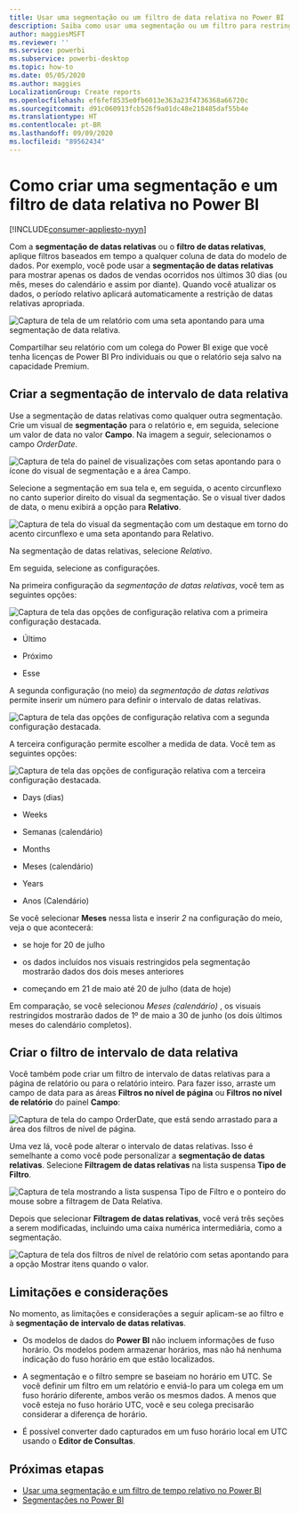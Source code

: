 ```yaml
---
title: Usar uma segmentação ou um filtro de data relativa no Power BI
description: Saiba como usar uma segmentação ou um filtro para restringir intervalos de datas relativas no Power BI.
author: maggiesMSFT
ms.reviewer: ''
ms.service: powerbi
ms.subservice: powerbi-desktop
ms.topic: how-to
ms.date: 05/05/2020
ms.author: maggies
LocalizationGroup: Create reports
ms.openlocfilehash: ef6fef8535e0fb6013e363a23f4736368a66720c
ms.sourcegitcommit: d91c060913fcb526f9a01dc48e218485daf55b4e
ms.translationtype: HT
ms.contentlocale: pt-BR
ms.lasthandoff: 09/09/2020
ms.locfileid: "89562434"
---
```

# <a name="creating-a-relative-date-slicer-and-filter-in-power-bi"></a>Como criar uma segmentação e um filtro de data relativa no Power BI

[!INCLUDE[consumer-appliesto-nyyn](../includes/consumer-appliesto-nyyn.md)]

Com a **segmentação de datas relativas** ou o **filtro de datas relativas**, aplique filtros baseados em tempo a qualquer coluna de data do modelo de dados. Por exemplo, você pode usar a **segmentação de datas relativas** para mostrar apenas os dados de vendas ocorridos nos últimos 30 dias (ou mês, meses do calendário e assim por diante). Quando você atualizar os dados, o período relativo aplicará automaticamente a restrição de datas relativas apropriada.

![Captura de tela de um relatório com uma seta apontando para uma segmentação de data relativa.](media/desktop-slicer-filter-date-range/relative-date-range-slicer-filter-01.png)

Compartilhar seu relatório com um colega do Power BI exige que você tenha licenças de Power BI Pro individuais ou que o relatório seja salvo na capacidade Premium.

## <a name="create-the-relative-date-range-slicer"></a>Criar a segmentação de intervalo de data relativa

Use a segmentação de datas relativas como qualquer outra segmentação. Crie um visual de **segmentação** para o relatório e, em seguida, selecione um valor de data no valor **Campo**. Na imagem a seguir, selecionamos o campo *OrderDate*.

![Captura de tela do painel de visualizações com setas apontando para o ícone do visual de segmentação e a área Campo.](media/desktop-slicer-filter-date-range/relative-date-range-slicer-filter-02.png)

Selecione a segmentação em sua tela e, em seguida, o acento circunflexo no canto superior direito do visual da segmentação. Se o visual tiver dados de data, o menu exibirá a opção para **Relativo**.

![Captura de tela do visual da segmentação com um destaque em torno do acento circunflexo e uma seta apontando para Relativo.](media/desktop-slicer-filter-date-range/relative-date-range-slicer-filter-03.png)

Na segmentação de datas relativas, selecione *Relativo*.

Em seguida, selecione as configurações.

Na primeira configuração da *segmentação de datas relativas*, você tem as seguintes opções:

![Captura de tela das opções de configuração relativa com a primeira configuração destacada.](media/desktop-slicer-filter-date-range/relative-date-range-slicer-filter-04.png)

* Último

* Próximo

* Esse

A segunda configuração (no meio) da *segmentação de datas relativas* permite inserir um número para definir o intervalo de datas relativas.

![Captura de tela das opções de configuração relativa com a segunda configuração destacada.](media/desktop-slicer-filter-date-range/relative-date-range-slicer-filter-04a.png)

A terceira configuração permite escolher a medida de data. Você tem as seguintes opções:

![Captura de tela das opções de configuração relativa com a terceira configuração destacada.](media/desktop-slicer-filter-date-range/relative-date-range-slicer-filter-05.png)

* Days (dias)

* Weeks

* Semanas (calendário)

* Months

* Meses (calendário)

* Years

* Anos (Calendário)

Se você selecionar **Meses** nessa lista e inserir *2* na configuração do meio, veja o que acontecerá:

* se hoje for 20 de julho

* os dados incluídos nos visuais restringidos pela segmentação mostrarão dados dos dois meses anteriores

* começando em 21 de maio até 20 de julho (data de hoje)

Em comparação, se você selecionou *Meses (calendário)* , os visuais restringidos mostrarão dados de 1º de maio a 30 de junho (os dois últimos meses do calendário completos).

## <a name="create-the-relative-date-range-filter"></a>Criar o filtro de intervalo de data relativa

Você também pode criar um filtro de intervalo de datas relativas para a página de relatório ou para o relatório inteiro. Para fazer isso, arraste um campo de data para as áreas **Filtros no nível de página** ou **Filtros no nível de relatório** do painel **Campo**:

![Captura de tela do campo OrderDate, que está sendo arrastado para a área dos filtros de nível de página.](media/desktop-slicer-filter-date-range/relative-date-range-slicer-filter-06.png)

Uma vez lá, você pode alterar o intervalo de datas relativas. Isso é semelhante a como você pode personalizar a **segmentação de datas relativas**. Selecione **Filtragem de datas relativas** na lista suspensa **Tipo de Filtro**.

![Captura de tela mostrando a lista suspensa Tipo de Filtro e o ponteiro do mouse sobre a filtragem de Data Relativa.](media/desktop-slicer-filter-date-range/relative-date-range-slicer-filter-07.png)

Depois que selecionar **Filtragem de datas relativas**, você verá três seções a serem modificadas, incluindo uma caixa numérica intermediária, como a segmentação.

![Captura de tela dos filtros de nível de relatório com setas apontando para a opção Mostrar itens quando o valor.](media/desktop-slicer-filter-date-range/relative-date-range-slicer-filter-08.png)

## <a name="limitations-and-considerations"></a>Limitações e considerações

No momento, as limitações e considerações a seguir aplicam-se ao filtro e à **segmentação de intervalo de datas relativas**.

* Os modelos de dados do **Power BI** não incluem informações de fuso horário. Os modelos podem armazenar horários, mas não há nenhuma indicação do fuso horário em que estão localizados.

* A segmentação e o filtro sempre se baseiam no horário em UTC. Se você definir um filtro em um relatório e enviá-lo para um colega em um fuso horário diferente, ambos verão os mesmos dados. A menos que você esteja no fuso horário UTC, você e seu colega precisarão considerar a diferença de horário.

* É possível converter dado capturados em um fuso horário local em UTC usando o **Editor de Consultas**.

## <a name="next-steps"></a>Próximas etapas

- [Usar uma segmentação e um filtro de tempo relativo no Power BI](../create-reports/slicer-filter-relative-time.md)
- [Segmentações no Power BI](power-bi-visualization-slicers.md)
